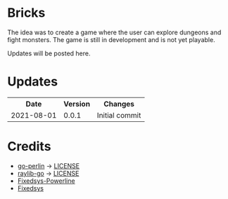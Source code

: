 # Bricks

The idea was to create a game where the user can explore dungeons and fight monsters. The game is still in development and is not yet playable.

Updates will be posted here.

# Updates

<table>
    <tr>
        <th>Date</th>
        <th>Version</th>
        <th>Changes</th>
    </tr>
    <tr>
        <td>2021-08-01</td>
        <td>0.0.1</td>
        <td>Initial commit</td>
    </tr>
</table>

# Credits

- [go-perlin](https://github.com/aquilax/go-perlin) -> [LICENSE](https://github.com/aquilax/go-perlin/blob/master/LICENSE)
- [raylib-go](https://github.com/gen2brain/raylib-go) -> [LICENSE](https://github.com/gen2brain/raylib-go/blob/master/LICENSE)
- [Fixedsys-Powerline](https://github.com/ragnarov/fixedsys-powerline)
- [Fixedsys](https://github.com/kika/fixedsys)